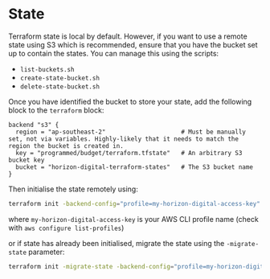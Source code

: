 # State

Terraform state is local by default. However, if you want to use a remote state using S3 which is recommended, ensure that
you have the bucket set up to contain the states. You can manage this using the scripts:

- `list-buckets.sh`
- `create-state-bucket.sh`
- `delete-state-bucket.sh`

Once you have identified the bucket to store your state, add the following block to the `terraform` block:

```hcl
backend "s3" {
  region = "ap-southeast-2"                     # Must be manually set, not via variables. Highly-likely that it needs to match the region the bucket is created in.
  key = "programmed/budget/terraform.tfstate"   # An arbitrary S3 bucket key 
  bucket = "horizon-digital-terraform-states"   # The S3 bucket name
}
```

Then initialise the state remotely using:
```sh
terraform init -backend-config="profile=my-horizon-digital-access-key"
```

where `my-horizon-digital-access-key` is your AWS CLI profile name (check with `aws configure list-profiles`)

or if state has already been initialised, migrate the state using the `-migrate-state` parameter:
```sh
terraform init -migrate-state -backend-config="profile=my-horizon-digital-access-key"
```